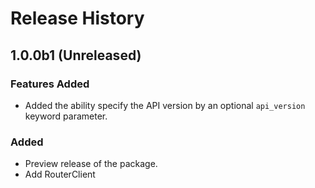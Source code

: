 # Release History

## 1.0.0b1 (Unreleased)

### Features Added
- Added the ability specify the API version by an optional `api_version` keyword parameter.

### Added
- Preview release of the package.
- Add RouterClient